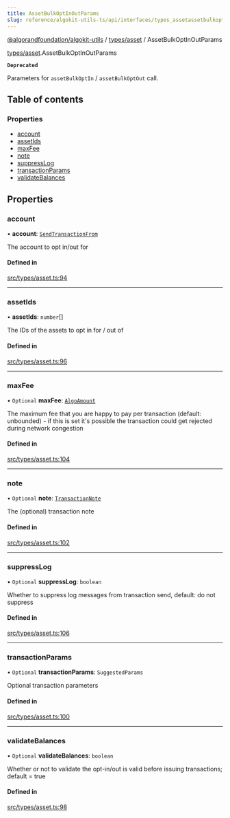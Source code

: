 ```yaml
---
title: AssetBulkOptInOutParams
slug: reference/algokit-utils-ts/api/interfaces/types_assetassetbulkoptinoutparams
---
```

[@algorandfoundation/algokit-utils](/reference/algokit-utils-ts/api/overview) / [types/asset](/reference/algokit-utils-ts/api/modules/types_asset/) / AssetBulkOptInOutParams



[types/asset](/reference/algokit-utils-ts/api/modules/types_asset/).AssetBulkOptInOutParams

**`Deprecated`**

Parameters for `assetBulkOptIn` / `assetBulkOptOut` call.

## Table of contents

### Properties

- [account](#account)
- [assetIds](#assetids)
- [maxFee](#maxfee)
- [note](#note)
- [suppressLog](#suppresslog)
- [transactionParams](#transactionparams)
- [validateBalances](#validatebalances)

## Properties

### account

• **account**: [`SendTransactionFrom`](/reference/algokit-utils-ts/api/modules/types_transaction/#sendtransactionfrom)

The account to opt in/out for

#### Defined in

[src/types/asset.ts:94](https://github.com/algorandfoundation/algokit-utils-ts/blob/main/src/types/asset.ts#L94)

___

### assetIds

• **assetIds**: `number`[]

The IDs of the assets to opt in for / out of

#### Defined in

[src/types/asset.ts:96](https://github.com/algorandfoundation/algokit-utils-ts/blob/main/src/types/asset.ts#L96)

___

### maxFee

• `Optional` **maxFee**: [`AlgoAmount`](/reference/algokit-utils-ts/api/classes/types_amountalgoamount/)

The maximum fee that you are happy to pay per transaction (default: unbounded) - if this is set it's possible the transaction could get rejected during network congestion

#### Defined in

[src/types/asset.ts:104](https://github.com/algorandfoundation/algokit-utils-ts/blob/main/src/types/asset.ts#L104)

___

### note

• `Optional` **note**: [`TransactionNote`](/reference/algokit-utils-ts/api/modules/types_transaction/#transactionnote)

The (optional) transaction note

#### Defined in

[src/types/asset.ts:102](https://github.com/algorandfoundation/algokit-utils-ts/blob/main/src/types/asset.ts#L102)

___

### suppressLog

• `Optional` **suppressLog**: `boolean`

Whether to suppress log messages from transaction send, default: do not suppress

#### Defined in

[src/types/asset.ts:106](https://github.com/algorandfoundation/algokit-utils-ts/blob/main/src/types/asset.ts#L106)

___

### transactionParams

• `Optional` **transactionParams**: `SuggestedParams`

Optional transaction parameters

#### Defined in

[src/types/asset.ts:100](https://github.com/algorandfoundation/algokit-utils-ts/blob/main/src/types/asset.ts#L100)

___

### validateBalances

• `Optional` **validateBalances**: `boolean`

Whether or not to validate the opt-in/out is valid before issuing transactions; default = true

#### Defined in

[src/types/asset.ts:98](https://github.com/algorandfoundation/algokit-utils-ts/blob/main/src/types/asset.ts#L98)